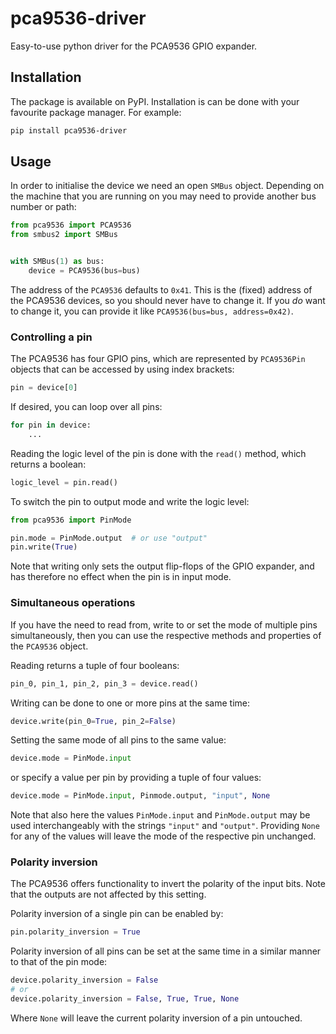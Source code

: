 # pca9536-driver
Easy-to-use python driver for the PCA9536 GPIO expander.

## Installation

The package is available on PyPI. Installation is can be done with your favourite package manager. For example:

```bash
pip install pca9536-driver
```

## Usage

In order to initialise the device we need an open `SMBus` object. 
Depending on the machine that you are running on you may need to provide another bus number or path:
```python
from pca9536 import PCA9536
from smbus2 import SMBus


with SMBus(1) as bus:
    device = PCA9536(bus=bus)
```

The address of the `PCA9536` defaults to `0x41`. This is the (fixed) address of the PCA9536 devices, so you should
never have to change it. If you _do_ want to change it, you can provide it like `PCA9536(bus=bus, address=0x42)`.

### Controlling a pin

The PCA9536 has four GPIO pins, which are represented by `PCA9536Pin` objects that can be accessed by using index brackets:
```python
pin = device[0]
```
If desired, you can loop over all pins:
```python
for pin in device:
    ...
```

Reading the logic level of the pin is done with the `read()` method, which returns a boolean:
```python
logic_level = pin.read()
```

To switch the pin to output mode and write the logic level:
```python
from pca9536 import PinMode

pin.mode = PinMode.output  # or use "output"
pin.write(True)
```
Note that writing only sets the output flip-flops of the GPIO expander, and has therefore no
effect when the pin is in input mode.

### Simultaneous operations

If you have the need to read from, write to or set the mode of multiple pins simultaneously,
then you can use the respective methods and properties of the `PCA9536` object.

Reading returns a tuple of four booleans:
```python
pin_0, pin_1, pin_2, pin_3 = device.read()
```

Writing can be done to one or more pins at the same time:
```python
device.write(pin_0=True, pin_2=False)
```

Setting the same mode of all pins to the same value:
```python
device.mode = PinMode.input
```
or specify a value per pin by providing a tuple of four values:
```python
device.mode = PinMode.input, Pinmode.output, "input", None
```
Note that also here the values `PinMode.input` and `PinMode.output` may be used interchangeably with the strings
`"input"` and `"output"`. Providing `None` for any of the values will leave the mode of the respective pin unchanged.

### Polarity inversion

The PCA9536 offers functionality to invert the polarity of the input bits. Note that the outputs are not affected
by this setting.

Polarity inversion of a single pin can be enabled by:
```python
pin.polarity_inversion = True
```

Polarity inversion of all pins can be set at the same time in a similar manner to that of the pin mode:
```python
device.polarity_inversion = False
# or
device.polarity_inversion = False, True, True, None
```
Where `None` will leave the current polarity inversion of a pin untouched.
